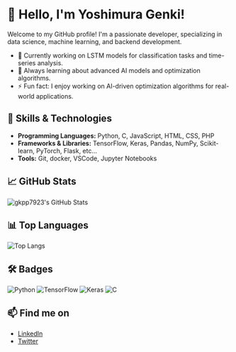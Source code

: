 # 👋 Hello, I'm Yoshimura Genki!

Welcome to my GitHub profile! I'm a passionate developer, specializing in data science, machine learning, and backend development.

- 🔭 Currently working on LSTM models for classification tasks and time-series analysis.
- 🌱 Always learning about advanced AI models and optimization algorithms.
- ⚡ Fun fact: I enjoy working on AI-driven optimization algorithms for real-world applications.

## 🚀 Skills & Technologies

- **Programming Languages:** Python, C, JavaScript, HTML, CSS, PHP
- **Frameworks & Libraries:** TensorFlow, Keras, Pandas, NumPy, Scikit-learn, PyTorch, Flask, etc...
- **Tools:** Git, docker, VSCode, Jupyter Notebooks

## 📈 GitHub Stats

![gkpp7923's GitHub Stats](https://github-readme-stats.vercel.app/api?username=gkpp7923&show_icons=true&theme=radical)

## 📊 Top Languages

![Top Langs](https://github-readme-stats.vercel.app/api/top-langs/?username=gkpp7923&layout=compact&theme=radical)

## 🛠️ Badges

![Python](https://img.shields.io/badge/Python-3.8-blue)
![TensorFlow](https://img.shields.io/badge/TensorFlow-2.x-orange)
![Keras](https://img.shields.io/badge/Keras-2.x-red)
![C](https://img.shields.io/badge/C-Programming-blue)

## 📫 Find me on
- [LinkedIn](https://www.linkedin.com/in/gkpp7923)
- [Twitter](https://twitter.com/gkpp7923)
